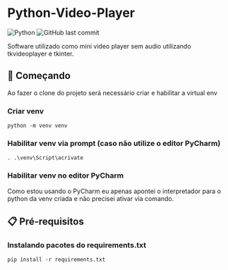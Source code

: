 # Python-Video-Player
![Python](https://img.shields.io/badge/python-v3.8%2B-blue)
![GitHub last commit](https://img.shields.io/github/last-commit/AzeemIdrisi/PhoneSploit-Pro?logo=github)

Software utilizado como mini video player sem audio utilizando tkvideoplayer e tkinter.

## :rocket: Começando
Ao fazer o clone do projeto será necessário criar e habilitar a virtual env

### Criar venv
```
python -m venv venv
```

### Habilitar venv via prompt (caso não utilize o editor PyCharm)
```
. .\venv\Script\acrivate
```

### Habilitar venv no editor PyCharm
Como estou usando o PyCharm eu apenas apontei o interpretador para o python da venv criada e não precisei ativar 
via comando.

## :clipboard: Pré-requisitos
### Instalando pacotes do requirements.txt
```
pip install -r requirements.txt
```